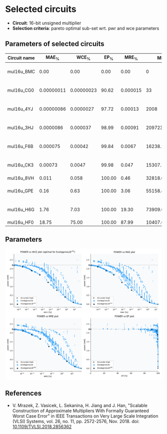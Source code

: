 
Selected circuits
===================
 - **Circuit**: 16-bit unsigned multiplier
 - **Selection criteria**: pareto optimal sub-set wrt. pwr and wce parameters

Parameters of selected circuits
----------------------------

| Circuit name | MAE<sub>%</sub> | WCE<sub>%</sub> | EP<sub>%</sub> | MRE<sub>%</sub> | MSE | Download |
| --- |  --- | --- | --- | --- | --- | --- | 
| mul16u_BMC | 0.00 | 0.00 | 0.00 | 0.00 | 0 |  [[Verilog](mul16u_BMC.v)] [[Verilog<sub>PDK45</sub>](mul16u_BMC_pdk45.v)] [[C](mul16u_BMC.c)] |
| mul16u_CG0 | 0.00000011 | 0.00000023 | 90.62 | 0.000015 | 33 |  [[Verilog](mul16u_CG0.v)] [[Verilog<sub>PDK45</sub>](mul16u_CG0_pdk45.v)] [[C](mul16u_CG0.c)] |
| mul16u_4YJ | 0.00000086 | 0.0000027 | 97.72 | 0.00013 | 2008 |  [[Verilog](mul16u_4YJ.v)] [[Verilog<sub>PDK45</sub>](mul16u_4YJ_pdk45.v)] [[C](mul16u_4YJ.c)] |
| mul16u_3HJ | 0.0000086 | 0.000037 | 98.99 | 0.00091 | 209723 |  [[Verilog](mul16u_3HJ.v)] [[Verilog<sub>PDK45</sub>](mul16u_3HJ_pdk45.v)] [[C](mul16u_3HJ.c)] |
| mul16u_F6B | 0.000075 | 0.00042 | 99.84 | 0.0067 | 16238.254e3 |  [[Verilog](mul16u_F6B.v)] [[Verilog<sub>PDK45</sub>](mul16u_F6B_pdk45.v)] [[C](mul16u_F6B.c)] |
| mul16u_CK3 | 0.00073 | 0.0047 | 99.98 | 0.047 | 15307.282e5 |  [[Verilog](mul16u_CK3.v)] [[Verilog<sub>PDK45</sub>](mul16u_CK3_pdk45.v)] [[C](mul16u_CK3.c)] |
| mul16u_8VH | 0.011 | 0.058 | 100.00 | 0.46 | 32818.049e7 |  [[Verilog](mul16u_8VH.v)]  [[C](mul16u_8VH.c)] |
| mul16u_GPE | 0.16 | 0.63 | 100.00 | 3.06 | 55158.891e9 |  [[Verilog](mul16u_GPE.v)] [[Verilog<sub>PDK45</sub>](mul16u_GPE_pdk45.v)] [[C](mul16u_GPE.c)] |
| mul16u_H6G | 1.76 | 7.03 | 100.00 | 19.30 | 73909.015e11 |  [[Verilog](mul16u_H6G.v)] [[Verilog<sub>PDK45</sub>](mul16u_H6G_pdk45.v)] [[C](mul16u_H6G.c)] |
| mul16u_HF0 | 18.75 | 75.00 | 100.00 | 87.99 | 10407.645e14 |  [[Verilog](mul16u_HF0.v)]  [[C](mul16u_HF0.c)] |
    
Parameters
--------------
![Parameters figure](fig.png)

References
--------------
   - V. Mrazek, Z. Vasicek, L. Sekanina, H. Jiang and J. Han, "Scalable Construction of Approximate Multipliers With Formally Guaranteed Worst Case Error" in IEEE Transactions on Very Large Scale Integration (VLSI) Systems, vol. 26, no. 11, pp. 2572-2576, Nov. 2018. doi: [10.1109/TVLSI.2018.2856362](https://dx.doi.org/10.1109/TVLSI.2018.2856362)

             
